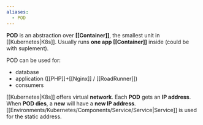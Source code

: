 ```yaml
---
aliases:
  - POD
---
```

**POD** is an abstraction over **[[Container]]**, the smallest unit in [[Kubernetes|K8s]]. 
Usually runs **one app [[Container]]** inside (could be with suplement).

POD can be used for:
- database
- application ([[PHP]]+[[Nginx]] / [[RoadRunner]])
- consumers

[[Kubernetes|K8s]] offers virtual **network**. Each **POD** gets an **IP address**. 
When **POD dies**, a **new** will have a **new IP address**.
[[Environments/Kubernetes/Components/Service/Service|Service]] is used for the static address.

